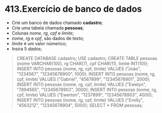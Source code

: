# 413.Exercício de banco de dados

- Crie um banco de dados chamado **cadastro**;
- Crie uma tabela chamada **pessoas**;
- Colunas *nome*, *rg*, *cpf* e *limite*;
- *nome*, *rg* e *cpf*, são dados de texto;
- *limite* é um valor númerico;
- Insira 5 *dados*;

> CREATE DATABASE cadastro;
> USE cadastro;
> CREATE TABLE pessoas (nome VARCHAR(100), rg CHAR(7), cpf CHAR(11), limite INT(10));
> INSERT INTO pessoas (nome, rg, cpf, limite) VALUES ("João", "1234567", "12345678900", 1000);
> INSERT INTO pessoas (nome, rg, cpf, limite) VALUES ("Gabriel", "4567899", "12345678901", 2000);
> INSERT INTO pessoas (nome, rg, cpf, limite) VALUES ("Ewelyn", "7894565", "12345678902", 3000);
> INSERT INTO pessoas (nome, rg, cpf, limite) VALUES ("Ewerton", "1237899", "12345678903", 4000);
> INSERT INTO pessoas (nome, rg, cpf, limite) VALUES ("Emilly", "4563212", "12345678904", 5000);
> SELECT * FROM pessoas;